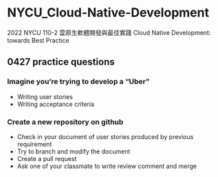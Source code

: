# NYCU_Cloud-Native-Development
2022 NYCU 110-2 雲原生軟體開發與最佳實踐 Cloud Native Development: towards Best Practice

## 0427 practice questions
### Imagine you’re trying to develop a “Uber”
- Writing user stories
- Writing acceptance criteria
### Create a new repository on github
- Check in your document of user stories produced by previous requirement
- Try to branch and modify the document
- Create a pull request
- Ask one of your classmate to write review comment and merge

